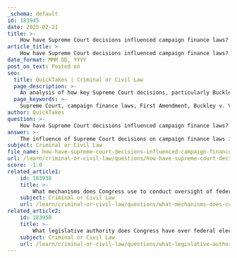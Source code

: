 ```yaml
---
_schema: default
id: 183945
date: 2025-02-21
title: >-
    How have Supreme Court decisions influenced campaign finance laws?
article_title: >-
    How have Supreme Court decisions influenced campaign finance laws?
date_format: MMM DD, YYYY
post_on_text: Posted on
seo:
  title: QuickTakes | Criminal or Civil Law
  page_description: >-
    An analysis of how key Supreme Court decisions, particularly Buckley v. Valeo and Citizens United v. FEC, have influenced campaign finance laws in the United States, emphasizing the relationship between free speech rights and political spending.
  page_keywords: >-
    Supreme Court, campaign finance laws, First Amendment, Buckley v. Valeo, Citizens United v. FEC, political contributions, independent expenditures, Super PACs, election spending, free speech rights, money in politics, political action committees
author: QuickTakes
question: >-
    How have Supreme Court decisions influenced campaign finance laws?
answer: >-
    The influence of Supreme Court decisions on campaign finance laws in the United States has been profound, particularly through landmark cases that have shaped the legal framework governing political contributions and expenditures. The Court's interpretations of the First Amendment, which protects free speech, have led to significant changes in how campaign financing is regulated.\n\n### Key Supreme Court Decisions and Their Impacts:\n\n1. **Buckley v. Valeo (1976)**:\n   - This landmark case established that spending money to influence elections is a form of constitutionally protected free speech under the First Amendment. \n   - The Court upheld limits on individual contributions to candidates, recognizing the need to prevent corruption or the appearance of corruption. However, it struck down limits on independent expenditures, allowing individuals and groups to spend unlimited amounts of their own money on political campaigns. This decision laid the groundwork for the rise of independent political spending and the emergence of Super PACs.\n\n2. **Citizens United v. FEC (2010)**:\n   - This case further expanded the principles established in Buckley by allowing corporations and unions to spend unlimited amounts on independent political expenditures. \n   - The Court ruled that such spending is also a form of protected free speech, leading to the rise of Super PACs—political action committees that can raise and spend unlimited funds independently of candidates. \n   - The Citizens United decision fundamentally altered the campaign finance landscape, enabling a significant increase in the amount of money flowing into political campaigns and shifting the dynamics of electoral competition.\n\n### Consequences of Supreme Court Rulings:\nThe Supreme Court's rulings have led to ongoing debates and challenges regarding the constitutionality of various campaign finance regulations. The decisions have prompted calls for reform and greater transparency in political funding, as the increased spending has raised concerns about the influence of money in politics and its implications for democratic governance.\n\n### Summary:\nIn summary, the Supreme Court has played a crucial role in shaping campaign finance laws in the United States through its interpretations of the First Amendment. The decisions in Buckley v. Valeo and Citizens United v. FEC have emphasized free speech rights, leading to increased spending in political campaigns and the rise of Super PACs, which have transformed the landscape of campaign financing. These rulings have raised critical questions about the role of money in politics and its impact on the democratic process.
subject: Criminal or Civil Law
file_name: how-have-supreme-court-decisions-influenced-campaign-finance-laws.md
url: /learn/criminal-or-civil-law/questions/how-have-supreme-court-decisions-influenced-campaign-finance-laws
score: -1.0
related_article1:
    id: 183938
    title: >-
        What mechanisms does Congress use to conduct oversight of federal agencies?
    subject: Criminal or Civil Law
    url: /learn/criminal-or-civil-law/questions/what-mechanisms-does-congress-use-to-conduct-oversight-of-federal-agencies
related_article2:
    id: 183950
    title: >-
        What legislative authority does Congress have over federal election outcomes?
    subject: Criminal or Civil Law
    url: /learn/criminal-or-civil-law/questions/what-legislative-authority-does-congress-have-over-federal-election-outcomes
---
```


&nbsp;